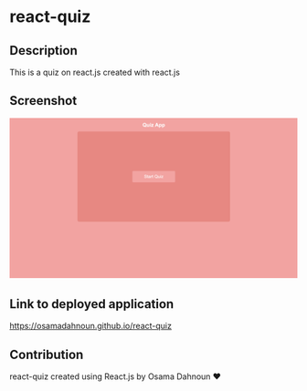 # react-quiz

## Description
This is a quiz on react.js created with react.js

## Screenshot
![screenshot](./src/Helpers/screenshot.png)

## Link to deployed application
https://osamadahnoun.github.io/react-quiz

## Contribution
react-quiz created using React.js by Osama Dahnoun ❤️
